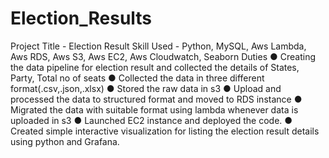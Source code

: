 # Election_Results
Project Title - Election Result Skill Used - Python, MySQL, Aws Lambda, Aws RDS, Aws S3, Aws EC2, Aws Cloudwatch, Seaborn Duties ● Creating the data pipeline for election result and collected the details of States, Party, Total no of seats ● Collected the data in three different format(.csv,.json,.xlsx) ● Stored the raw data in s3 ● Upload and processed the data to structured format and moved to RDS instance ● Migrated the data with suitable format using lambda whenever data is uploaded in s3 ● Launched EC2 instance and deployed the code. ● Created simple interactive visualization for listing the election result details using python and Grafana.
